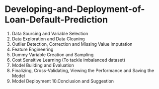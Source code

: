 # Developing-and-Deployment-of-Loan-Default-Prediction

1. Data Sourcing and Variable Selection
2. Data Exploration and Data Cleaning
3. Outlier Detection, Correction and Missing Value Imputation
4. Feature Engineering
5. Dummy Variable Creation and Sampling
6. Cost Sensitive Learning (To tackle imbalanced dataset)
7. Model Building and Evaluation
8. Finalizing, Cross-Validating, Viewing the Performance and Saving the Model
9. Model Deployment
10.Conclusion and Suggestion 
